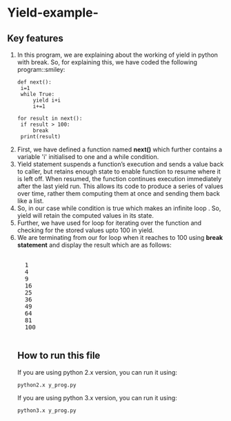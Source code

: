 # Yield-example-
## Key features
<ol>
  <li> In this program, we are explaining about the working of yield in python with break. So, for explaining this, we have coded the following program::smiley: 
     
     
   ```
   def next():
    i=1
    while True:
        yield i+i
        i+=1

for result in next():
    if result > 100:
        break
    print(result)
   
   ````
  <li> First, we have defined a function named <strong>next()</strong> which further contains a variable 'i' initialised to one and a while condition.
  <li> Yield statement suspends a function’s execution and sends a value back to caller, but retains enough state to enable function to resume where it is left off. When resumed, the function continues execution immediately after the last yield run. This allows its code to produce a series of values over time, rather them computing them at once and sending them back like a list.
  <li> So, in our case while condition is true which makes an infinite loop . So, yield will retain the computed values in its state.
  <li> Further, we have used for loop for iterating over the function and checking for the stored values upto 100 in yield.
  <li> We are terminating from our for loop when it reaches to 100 using <strong>break statement</strong> and display the result which are as follows: 
  <pre>  
  1
  4
  9
  16
  25
  36
  49
  64
  81
  100
  </pre>
  
   ## How to run this file
   If you are using python 2.x version, you can run it using: 
   ```
   python2.x y_prog.py
   ```
   If you are using python 3.x version, you can run it using:
   ```
   python3.x y_prog.py
   ```
